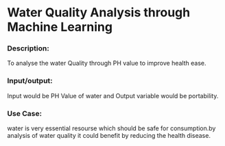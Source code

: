 # Water Quality Analysis through Machine Learning

### Description:

To analyse the water Quality through PH value to improve health ease.

### Input/output:

Input would be PH Value of water and Output variable would be portability.

### Use Case:

water is very essential resourse which should be safe for consumption.by analysis of water quality it could benefit by reducing the health disease.
